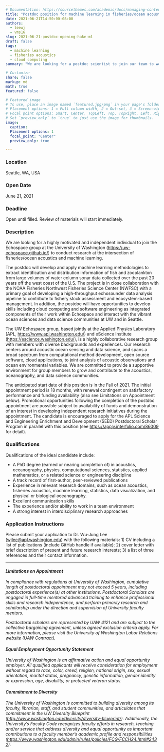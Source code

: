 ```yaml
---
# Documentation: https://sourcethemes.com/academic/docs/managing-content/
title: "Postdoc position for machine learning in fisheries/ocean acoustics"
date: 2021-06-21T14:50:00-08:00
authors: 
  - leewj
  - vms16
slug: 2021-06-21-postdoc-opening-hake-ml
draft: false
tags: 
  - machine learning
  - fisheries acoustics
  - cloud computing
summary: "We are looking for a postdoc scientist to join our team to work on our recently funded project from NOAA Fisheries!"

# Customize
share: false
markup: md
math: true
featured: false

# Featured image
# To use, place an image named `featured.jpg/png` in your page's folder.
# Placement options: 1 = Full column width, 2 = Out-set, 3 = Screen-width
# Focal point options: Smart, Center, TopLeft, Top, TopRight, Left, Right, BottomLeft, Bottom, BottomRight
# Set `preview_only` to `true` to just use the image for thumbnails.
image:
  caption:
  Placement options: 1
  focal_point: "Center"
  preview_only: true

---
```


### Location
Seattle, WA, USA 

### Open Date
June 21, 2021

### Deadline
Open until filled. Review of materials will start immediately.

### Description
We are looking for a highly motivated and independent individual to join the Echospace group at the University of Washington (https://uw-echospace.github.io/) to conduct research at the intersection of fisheries/ocean acoustics and machine learning. 

The postdoc will develop and apply machine learning methodologies to extract identification and distribution information of fish and zooplankton from large volumes of water column sonar data collected over the past 20 years off the west coast of the U.S. The project is in close collaboration with the NOAA Fisheries Northwest Fisheries Science Center (NWFSC) with a primary goal of developing a high-throughput echosounder data analysis pipeline to contribute to fishery stock assessment and ecosystem-based management. In addition, the postdoc will have opportunities to develop skills including cloud computing and software engineering as integrated components of their work within Echospace and interact with the vibrant ocean sciences and data science communities at UW and in Seattle. 

The UW Echospace group, based jointly at the Applied Physics Laboratory (APL, https://www.apl.washington.edu/) and eScience Institute (https://escience.washington.edu/), is a highly collaborative research group with members with diverse backgrounds and experiences. Our research centers around acoustic ocean sensing and data science, and spans a broad spectrum from computational method development, open source software, cloud applications, to joint analysis of acoustic observations and ocean environmental variables. We are committed to provide a supportive environment for group members to grow and contribute to the acoustics, oceanography, and data science communities.

The anticipated start date of this position is in the Fall of 2021. The initial appointment period is 18 months, with renewal contingent on satisfactory performance and funding availability (also see Limitations on Appointment below). Promotional opportunities following the completion of the postdoc appointment are possible subject to availability of funds and demonstration of an interest in developing independent research initiatives during the appointment. The candidate is encouraged to apply for the APL Science and Engineering Enrichment and Development (SEED) Postdoctoral Scholar Program in parallel with this position (see https://apply.interfolio.com/86009 for detail). 

### Qualifications
Qualifications of the ideal candidate include:
- A PhD degree (earned or nearing completion of) in acoustics, oceanography, physics, computational sciences, statistics, applied mathematics, or a related science or engineering discipline
- A track record of first-author, peer-reviewed publications
- Experience in relevant research domains, such as ocean acoustics, fisheries acoustics, machine learning, statistics, data visualization, and physical or biological oceanography.
- Excellent communication skills
- The experience and/or ability to work in a team environment
- A strong interest in interdisciplinary research approaches

### Application Instructions
Please submit your application to Dr. Wu-Jung Lee (wjlee@apl.washington.edu) with the following materials: 1) CV including a list of publications (include GitHub handle if available); 2) cover letter with brief description of present and future research interests; 3) a list of three references and their contact information.

-----------------

#### _Limitations on Appointment_
_In compliance with regulations at University of Washington, cumulative length of postdoctoral appointment may not exceed 5 years, including postdoctoral experience(s) at other institutions. Postdoctoral Scholars are engaged in full-time mentored advanced training to enhance professional skills and research independence, and perform primarily research and scholarship under the direction and supervision of University faculty mentors._

_Postdoctoral scholars are represented by UAW 4121 and are subject to the collective bargaining agreement, unless agreed exclusion criteria apply. For more information, please visit the University of Washington Labor Relations website (UAW Contract)._

#### _Equal Employment Opportunity Statement_
_University of Washington is an affirmative action and equal opportunity employer. All qualified applicants will receive consideration for employment without regard to race, color, creed, religion, national origin, sex, sexual orientation, marital status, pregnancy, genetic information, gender identity or expression, age, disability, or protected veteran status._

#### _Commitment to Diversity_
_The University of Washington is committed to building diversity among its faculty, librarian, staff, and student communities, and articulates that commitment in the UW Diversity Blueprint (http://www.washington.edu/diversity/diversity-blueprint/). Additionally, the University’s Faculty Code recognizes faculty efforts in research, teaching and/or service that address diversity and equal opportunity as important contributions to a faculty member’s academic profile and responsibilities (https://www.washington.edu/admin/rules/policies/FCG/FCCH24.html#2432)._
